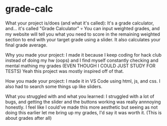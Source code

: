 # grade-calc

What your project is/does (and what it's called): It's a grade calculator, and... it's called "Grade Calculator" 💀 You can input weighted grades, and my website will tell you what you need to score in the remaining weighted section to end with your target grade using a slider. It also calculates your final grade average.

Why you made your project: I made it because I keep coding for hack club instead of doing my hw (oops) and I find myself constantly checking and mental mathing my grades (EVEN THOUGH I COULD JUST STUDY FOR TESTS) Yeah this project was mostly inspired off of that.

How you made your project: I made it in VS Code using html, js, and css. I also had to search some things up like sliders.

What you struggled with and what you learned: I struggled with a lot of bugs, and getting the slider and the buttons working was really annnoying honestly. I feel like I could've made this more aesthetic but seeing as not doing this earlier let me bring up my grades, I'd say it was worth it. (This is about grades after all)